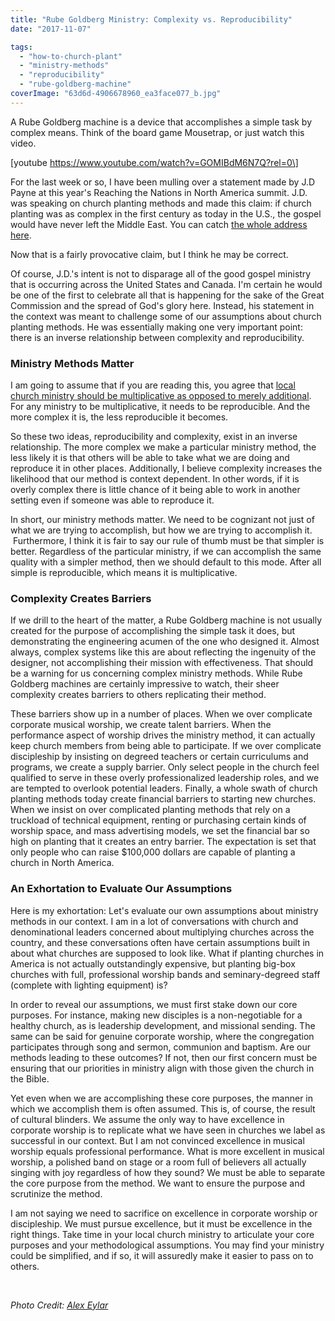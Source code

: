 ```yaml
---
title: "Rube Goldberg Ministry: Complexity vs. Reproducibility"
date: "2017-11-07"

tags: 
  - "how-to-church-plant"
  - "ministry-methods"
  - "reproducibility"
  - "rube-goldberg-machine"
coverImage: "63d6d-4906678960_ea3face077_b.jpg"
---
```


A Rube Goldberg machine is a device that accomplishes a simple task by complex means. Think of the board game Mousetrap, or just watch this video.

\[youtube https://www.youtube.com/watch?v=GOMIBdM6N7Q?rel=0\]

For the last week or so, I have been mulling over a statement made by J.D Payne at this year's Reaching the Nations in North America summit. J.D. was speaking on church planting methods and made this claim: if church planting was as complex in the first century as today in the U.S., the gospel would have never left the Middle East. You can catch [the whole address here](https://vimeo.com/241058000).

Now that is a fairly provocative claim, but I think he may be correct.

Of course, J.D.'s intent is not to disparage all of the good gospel ministry that is occurring across the United States and Canada. I'm certain he would be one of the first to celebrate all that is happening for the sake of the Great Commission and the spread of God's glory here. Instead, his statement in the context was meant to challenge some of our assumptions about church planting methods. He was essentially making one very important point: there is an inverse relationship between complexity and reproducibility.

### Ministry Methods Matter

I am going to assume that if you are reading this, you agree that [local church ministry should be multiplicative as opposed to merely additional](http://blog.keelancook.com/2015/10/a-multiplication-mindset-the-ministry-paradigm-your-church-may-be-missing.html). For any ministry to be multiplicative, it needs to be reproducible. And the more complex it is, the less reproducible it becomes.

So these two ideas, reproducibility and complexity, exist in an inverse relationship. The more complex we make a particular ministry method, the less likely it is that others will be able to take what we are doing and reproduce it in other places. Additionally, I believe complexity increases the likelihood that our method is context dependent. In other words, if it is overly complex there is little chance of it being able to work in another setting even if someone was able to reproduce it.

In short, our ministry methods matter. We need to be cognizant not just of what we are trying to accomplish, but how we are trying to accomplish it.  Furthermore, I think it is fair to say our rule of thumb must be that simpler is better. Regardless of the particular ministry, if we can accomplish the same quality with a simpler method, then we should default to this mode. After all simple is reproducible, which means it is multiplicative.

### Complexity Creates Barriers

If we drill to the heart of the matter, a Rube Goldberg machine is not usually created for the purpose of accomplishing the simple task it does, but demonstrating the engineering acumen of the one who designed it. Almost always, complex systems like this are about reflecting the ingenuity of the designer, not accomplishing their mission with effectiveness. That should be a warning for us concerning complex ministry methods. While Rube Goldberg machines are certainly impressive to watch, their sheer complexity creates barriers to others replicating their method.

These barriers show up in a number of places. When we over complicate corporate musical worship, we create talent barriers. When the performance aspect of worship drives the ministry method, it can actually keep church members from being able to participate. If we over complicate discipleship by insisting on degreed teachers or certain curriculums and programs, we create a supply barrier. Only select people in the church feel qualified to serve in these overly professionalized leadership roles, and we are tempted to overlook potential leaders. Finally, a whole swath of church planting methods today create financial barriers to starting new churches. When we insist on over complicated planting methods that rely on a truckload of technical equipment, renting or purchasing certain kinds of worship space, and mass advertising models, we set the financial bar so high on planting that it creates an entry barrier. The expectation is set that only people who can raise $100,000 dollars are capable of planting a church in North America.

### An Exhortation to Evaluate Our Assumptions

Here is my exhortation: Let's evaluate our own assumptions about ministry methods in our context. I am in a lot of conversations with church and denominational leaders concerned about multiplying churches across the country, and these conversations often have certain assumptions built in about what churches are supposed to look like. What if planting churches in America is not actually outstandingly expensive, but planting big-box churches with full, professional worship bands and seminary-degreed staff (complete with lighting equipment) is?

In order to reveal our assumptions, we must first stake down our core purposes. For instance, making new disciples is a non-negotiable for a healthy church, as is leadership development, and missional sending. The same can be said for genuine corporate worship, where the congregation participates through song and sermon, communion and baptism. Are our methods leading to these outcomes? If not, then our first concern must be ensuring that our priorities in ministry align with those given the church in the Bible.

Yet even when we are accomplishing these core purposes, the manner in which we accomplish them is often assumed. This is, of course, the result of cultural blinders. We assume the only way to have excellence in corporate worship is to replicate what we have seen in churches we label as successful in our context. But I am not convinced excellence in musical worship equals professional performance. What is more excellent in musical worship, a polished band on stage or a room full of believers all actually singing with joy regardless of how they sound? We must be able to separate the core purpose from the method. We want to ensure the purpose and scrutinize the method.

I am not saying we need to sacrifice on excellence in corporate worship or discipleship. We must pursue excellence, but it must be excellence in the right things. Take time in your local church ministry to articulate your core purposes and your methodological assumptions. You may find your ministry could be simplified, and if so, it will assuredly make it easier to pass on to others.

 

_Photo Credit: [Alex Eylar](https://www.flickr.com/photos/hoyvinmayvin/4906678960)_
